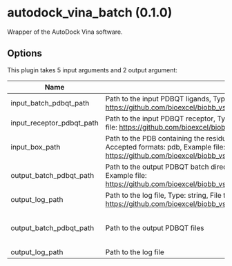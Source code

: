 # autodock_vina_batch (0.1.0)

Wrapper of the AutoDock Vina software.

## Options

This plugin takes 5 input arguments and 2 output argument:

| Name          | Description             | I/O    | Type   | Default |
|---------------|-------------------------|--------|--------|---------|
| input_batch_pdbqt_path | Path to the input PDBQT ligands, Type: string, File type: input, Accepted formats: pdbqt, Example file: https://github.com/bioexcel/biobb_vs/raw/master/biobb_vs/test/data/vina/vina_ligand.pdbqt | Input | File[] | File[] |
| input_receptor_pdbqt_path | Path to the input PDBQT receptor, Type: string, File type: input, Accepted formats: pdbqt, Example file: https://github.com/bioexcel/biobb_vs/raw/master/biobb_vs/test/data/vina/vina_receptor.pdbqt | Input | File | File |
| input_box_path | Path to the PDB containing the residues belonging to the binding site, Type: string, File type: input, Accepted formats: pdb, Example file: https://github.com/bioexcel/biobb_vs/raw/master/biobb_vs/test/data/vina/vina_box.pdb | Input | File | File |
| output_batch_pdbqt_path | Path to the output PDBQT batch directory, Type: string, File type: output, Accepted formats: pdbqt, Example file: https://github.com/bioexcel/biobb_vs/raw/master/biobb_vs/test/reference/vina/ref_output_vina.pdbqt | Input | string | string |
| output_log_path | Path to the log file, Type: string, File type: output, Accepted formats: log, Example file: https://github.com/bioexcel/biobb_vs/raw/master/biobb_vs/test/reference/vina/ref_output_vina.log | Input | string | string |
| output_batch_pdbqt_path | Path to the output PDBQT files | Output | {'type': 'array', 'items': 'File'} | {'type': 'array', 'items': 'File'} |
| output_log_path | Path to the log file | Output | File | File |
